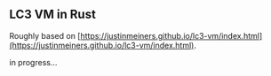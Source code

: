 LC3 VM in Rust
---

Roughly based on [https://justinmeiners.github.io/lc3-vm/index.html](https://justinmeiners.github.io/lc3-vm/index.html).


in progress...
